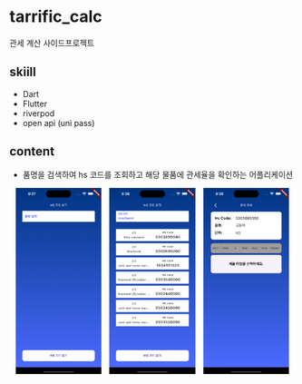 # tarrific_calc
관세 계산 사이드프로젝트

## skiill
- Dart 
- Flutter
- riverpod
- open api (uni pass)

## content
- 품명을 검색하여 hs 코드를 조회하고 해당 물품에 관세율을 확인하는 어플리케이션
<p align="center">
  <img src="readme%2FSimulator%20Screenshot%20-%20iPhone%2015%20Plus%20-%202025-02-01%20at%2020.37.56.png" width="30%" style="margin-right: 10px;">
  <img src="readme%2FSimulator%20Screenshot%20-%20iPhone%2015%20Plus%20-%202025-02-01%20at%2020.38.01.png" width="30%" style="margin-right: 10px;">
  <img src="readme%2FSimulator%20Screenshot%20-%20iPhone%2015%20Plus%20-%202025-02-01%20at%2020.38.04.png" width="30%">
</p>